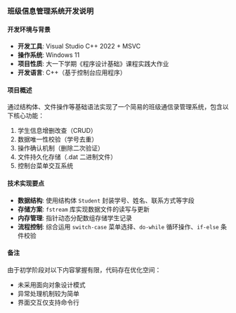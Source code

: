 ### 班级信息管理系统开发说明

#### 开发环境与背景
- **开发工具**: Visual Studio C++ 2022 + MSVC
- **操作系统**: Windows 11  
- **项目性质**: 大一下学期《程序设计基础》课程实践大作业  
- **开发语言**: C++（基于控制台应用程序）

#### 项目概述
通过结构体、文件操作等基础语法实现了一个简易的班级通信录管理系统，包含以下核心功能：  
1. 学生信息增删改查（CRUD）  
2. 数据唯一性校验（学号去重）  
3. 操作确认机制（删除二次验证）  
4. 文件持久化存储（.dat 二进制文件）  
5. 控制台菜单交互系统

#### 技术实现要点
- **数据结构**: 使用结构体 `Student` 封装学号、姓名、联系方式等字段  
- **存储方案**: `fstream` 库实现数据文件的读写与更新  
- **内存管理**: 指针动态分配数组存储学生记录  
- **流程控制**: 综合运用 `switch-case` 菜单选择、`do-while` 循环操作、`if-else` 条件校验

#### 备注
由于初学阶段对以下内容掌握有限，代码存在优化空间：  
- 未采用面向对象设计模式  
- 异常处理机制较为简单  
- 界面交互仅支持命令行  
